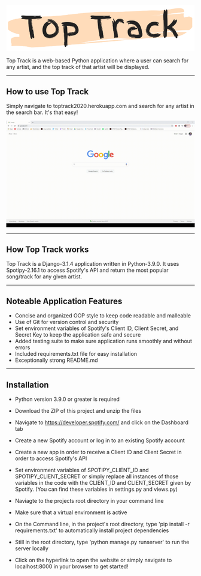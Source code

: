 ![alt-text](return_song/static/return_song/title_image_rm.png)

Top Track is a web-based Python application where a user can search for any artist, and the top track of that artist will be displayed.

---

## How to use Top Track

Simply navigate to toptrack2020.herokuapp.com and search for any artist in the search bar. It's that easy!

![alt-text](return_song/static/return_song/toptrackgif.gif)

---

## How Top Track works

Top Track is a Django-3.1.4 application written in Python-3.9.0. It uses Spotipy-2.16.1 to access Spotify's API 
and return the most popular song/track for any given artist.

---

## Noteable Application Features
* Concise and organized OOP style to keep code readable and malleable 
* Use of Git for version control and security
* Set environment variables of Spotify's Client ID, Client Secret, and Secret Key to keep the application safe and secure
* Added testing suite to make sure application runs smoothly and without errors
* Included requirements.txt file for easy installation
* Exceptionally strong README.md

---

## Installation

* Python version 3.9.0 or greater is required
* Download the ZIP of this project and unzip the files


* Navigate to https://developer.spotify.com/ and click on the Dashboard tab
* Create a new Spotify account or log in to an existing Spotify account
* Create a new app in order to receive a Client ID and Client Secret in order to access Spotify's API
* Set environment variables of SPOTIPY_CLIENT_ID and SPOTIPY_CLIENT_SECRET or simply replace all instances 
  of those variables in the code with the CLIENT_ID and CLIENT_SECRET given by Spotify. 
  (You can find these variables in settings.py and views.py)


* Naviagte to the projects root directory in your command line
* Make sure that a virtual environment is active
* On the Command line, in the project's root directory, type 'pip install -r requirements.txt' to automatically install project dependencies
* Still in the root directory, type 'python manage.py runserver' to run the server locally
* Click on the hyperlink to open the website or simply navigate to localhost:8000 in your browser to get started!

